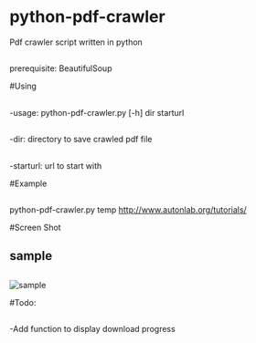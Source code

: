 python-pdf-crawler
==========

Pdf crawler  script written in python 
##
prerequisite: BeautifulSoup <pip install BeautifulSoup> 

#Using
##
-usage: python-pdf-crawler.py [-h] dir starturl
##
-dir: directory to save crawled pdf file
##
-starturl: url to start with

#Example
##
python-pdf-crawler.py temp http://www.autonlab.org/tutorials/

#Screen Shot
## sample
##
![sample](https://raw.github.com/huydx/pdfcrawler/master/readmeimg/sample.png)

#Todo:
##
-Add function to display download progress
